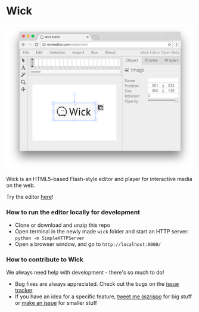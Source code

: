 # Wick

![Wick editor screenshot](resources/editor.png)

Wick is an HTML5-based Flash-style editor and player for interactive media on the web.

Try the editor [here](http://wickeditor.com/)!

### How to run the editor locally for development
* Clone or download and unzip this repo
* Open terminal in the newly made `wick` folder and start an HTTP server: `python -m SimpleHTTPServer`
* Open a browser window, and go to `http://localhost:8000/`

### How to contribute to Wick
We always need help with development - there's so much to do!
* Bug fixes are always appreciated. Check out the bugs on the [issue tracker](https://github.com/zrispo/wick/issues)
* If you have an idea for a specific feature, [tweet me @zrispo](https://twitter.com/zrispo) for big stuff or [make an issue](https://github.com/zrispo/wick/issues) for smaller stuff
